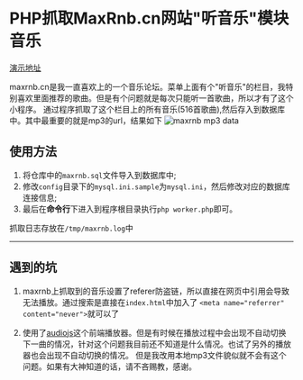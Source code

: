 # PHP抓取MaxRnb.cn网站"听音乐"模块音乐


[演示地址](http://maxrnb.hashx.cn)

maxrnb.cn是我一直喜欢上的一个音乐论坛。菜单上面有个"听音乐"的栏目，我特别喜欢里面推荐的歌曲。但是有个问题就是每次只能听一首歌曲，所以才有了这个小程序。
通过程序抓取了这个栏目上的所有音乐(516首歌曲),然后存入到数据库中。其中最重要的就是mp3的url，结果如下
![maxrnb mp3 data](https://oss.v2url.com/2018/03/01/016c2aa4142d42e4a26a31f60966652d.png)


## 使用方法
1. 将仓库中的`maxrnb.sql`文件导入到数据库中;
2. 修改`config`目录下的`mysql.ini.sample`为`mysql.ini`，然后修改对应的数据库连接信息;
3. 最后在**命令行**下进入到程序根目录执行`php worker.php`即可。

抓取日志存放在`/tmp/maxrnb.log`中


---
## 遇到的坑
1. maxrnb上抓取到的音乐设置了referer防盗链，所以直接在网页中引用会导致无法播放。通过搜索是直接在`index.html`中加入了
`<meta name="referrer" content="never">`就可以了

2. 使用了[audiojs](https://github.com/kolber/audiojs)这个前端播放器。但是有时候在播放过程中会出现不自动切换下一曲的情况，针对这个问题我目前还不知道是什么情况。也试了另外的播放器也会出现不自动切换的情况。
但是我改用本地mp3文件貌似就不会有这个问题。如果有大神知道的话，请不吝赐教，感谢。
